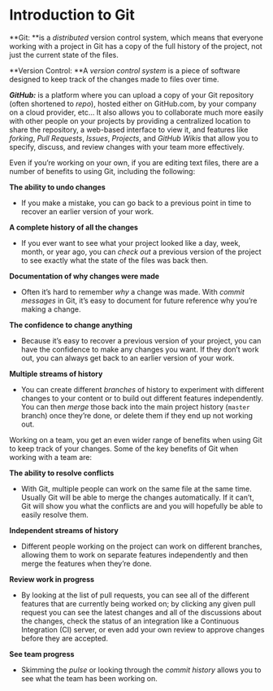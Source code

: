 # Introduction to Git

**Git: **is a _distributed_ version control system, which means that everyone working with a project in Git has a copy of the full history of the project, not just the current state of the files.

**Version Control: **A _version control system_ is a piece of software designed to keep track of the changes made to files over time.

_**GitHub:**_ is a platform where you can upload a copy of your Git repository \(often shortened to _repo_\), hosted either on GitHub.com, by your company on a cloud provider, etc...  It also allows you to collaborate much more easily with other people on your projects by providing a centralized location to share the repository, a web-based interface to view it, and features like _forking_, _Pull Requests_, _Issues_, _Projects_, and _GitHub Wikis_ that allow you to specify, discuss, and review changes with your team more effectively.

Even if you’re working on your own, if you are editing text files, there are a number of benefits to using Git, including the following:

**The ability to undo changes**

* If you make a mistake, you can go back to a previous point in time to recover an earlier version of your work.

**A complete history of all the changes**

* If you ever want to see what your project looked like a day, week, month, or year ago, you can _check out_ a previous version of the project to see exactly what the state of the files was back then.

**Documentation of why changes were made**

* Often it’s hard to remember _why_ a change was made. With _commit messages_ in Git, it’s easy to document for future reference why you’re making a change.

**The confidence to change anything**

* Because it’s easy to recover a previous version of your project, you can have the confidence to make any changes you want. If they don’t work out, you can always get back to an earlier version of your work.

**Multiple streams of history**

* You can create different _branches_ of history to experiment with different changes to your content or to build out different features independently. You can then _merge_ those back into the main project history \(`master` branch\) once they’re done, or delete them if they end up not working out.

Working on a team, you get an even wider range of benefits when using Git to keep track of your changes. Some of the key benefits of Git when working with a team are:

**The ability to resolve conflicts**

* With Git, multiple people can work on the same file at the same time. Usually Git will be able to merge the changes automatically. If it can’t, Git will show you what the conflicts are and you will hopefully be able to easily resolve them.

**Independent streams of history**

* Different people working on the project can work on different branches, allowing them to work on separate features independently and then merge the features when they’re done.

**Review work in progress**

* By looking at the list of pull requests, you can see all of the different features that are currently being worked on; by clicking any given pull request you can see the latest changes and all of the discussions about the changes, check the status of an integration like a Continuous Integration \(CI\) server, or even add your own review to approve changes before they are accepted.

**See team progress**

* Skimming the _pulse_ or looking through the _commit history_ allows you to see what the team has been working on.



